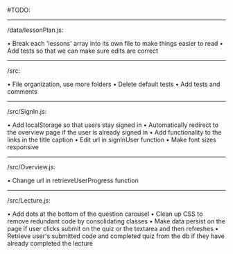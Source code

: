 #TODO:

---

/data/lessonPlan.js:

• Break each 'lessons' array into its own file to make 
things easier to read
• Add tests so that we can make sure edits are correct

---

/src:

• File organization, use more folders
• Delete default tests
• Add tests and comments

---

/src/SignIn.js:

• Add localStorage so that users stay signed in
• Automatically redirect to the overview page if 
the user is already signed in
• Add functionality to the links in the title caption
• Edit url in signInUser function
• Make font sizes responsive

---

/src/Overview.js:

• Change url in retrieveUserProgress function

---

/src/Lecture.js:

• Add dots at the bottom of the question carousel
• Clean up CSS to remove redundant code by consolidating classes
• Make data persist on the page if user clicks submit on the quiz or the textarea and then refreshes
• Retrieve user's submitted code and completed quiz from the db if they have already completed the lecture